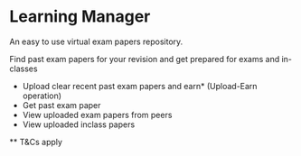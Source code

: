 # Learning Manager

An easy to use virtual exam papers repository. 

Find past exam papers for your revision and get prepared for exams and in-classes


- Upload clear recent past exam papers and earn* (Upload-Earn operation)
- Get past exam paper
- View uploaded exam papers from peers
- View uploaded inclass papers

** T&Cs apply